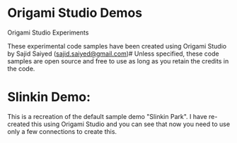 # Origami Studio Demos
Origami Studio Experiments

These experimental code samples have been created using Origami Studio by Sajid Saiyed (sajid.saiyed@gmail.com)#
Unless specified, these code samples are open source and free to use as long as you retain the credits in the code.

# Slinkin Demo:
This is a recreation of the default sample demo "Slinkin Park".
I have re-created this using Origami Studio and you can see that now you need to use only a few connections to create this.

